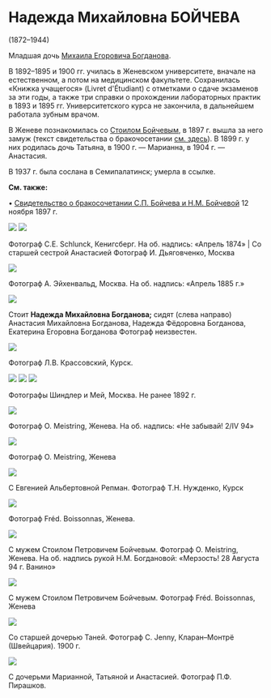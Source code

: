 # Надежда Михайловна БОЙЧЕВА
(1872–1944)

Младшая дочь [Михаила Егоровича Богданова](MEB.md).

В 1892–1895 и 1900 гг. училась в Женевском университете, вначале на естественном, а потом на медицинском факультете. Сохранилась «Книжка учащегося» (Livret d'Étudiant) с отметками о сдаче экзаменов за эти годы, а также три справки о прохождении лабораторных практик в 1893 и 1895 гг. Университетского курса не закончила, в дальнейшем работала зубным врачом.

В Женеве познакомилась со [Стоилом Бойчевым](SPB.md), в 1897 г. вышла за него замуж (текст свидетельства о бракочосетании [см. здесь](../docs/doc-1897-11-29.md)). В 1899 г. у них родилась дочь Татьяна, в 1900 г. — Марианна, в 1904 г. — Анастасия.

В 1937 г. была сослана в Семипалатинск; умерла в ссылке.

**См. также:**

• [Свидетельство о бракосочетании С.П. Бойчева и Н.М. Бойчевой](../docs/doc-1897-11-29.md) 12 ноября 1897 г.

![](../Album/img/27-2.jpg) ![](../Album/img/39-1.jpg)

Фотограф C.E. Schlunck, Кенигсберг.
На об. надпись: «Апрель 1874» | Со старшей сестрой Анастасией
Фотограф И. Дьяговченко, Москва

![](../Album/img/27-3.jpg)

Фотограф А. Эйхенвальд, Москва.
На об. надпись: «Апрель 1885 г.»

![](img/AMB_NMB_NFB_EEB.jpg)

Стоит **Надежда Михайловна Богданова;** сидят (слева направо) Анастасия Михайловна Богданова, Надежда Фёдоровна Богданова, Екатерина Егоровна Богданова
Фотограф неизвестен.

![](../Album/img/39-3.jpg)

Фотограф Л.В. Крассовский, Курск.

![](../Album/img/20-4.jpg) ![](../Album/img/26-1.jpg) ![](../Album/img/27-4.jpg)

Фотографы Шиндлер и Мей, Москва.
Не ранее 1892 г.

![](../Album/img/21-1.jpg)

Фотограф O. Meistring, Женева.
На об. надпись: «Не забывай! 2/IV 94»

![](img/NMB-Meistring1894.jpg)

Фотограф O. Meistring, Женева

![](../Album/img/21-4.jpg)

С Евгенией Альбертовной Репман.
Фотограф Т.Н. Нужденко, Курск

![](../Album/img/32-2.jpg)

Фотограф Fréd. Boissonnas, Женева.

![](../Album/img/32-3.jpg)

С мужем Стоилом Петровичем Бойчевым.
Фотограф O. Meistring, Женева.
На об. надпись рукой Н.М. Богдановой: «Мерзость! 28 Августа 94 г. Ванино»

![](../Album/img/44.jpg)

С мужем Стоилом Петровичем Бойчевым. 
Фотограф Fréd. Boissonnas, Женева

![](img/NMB_TSB.jpg)

Со старшей дочерью Таней.
Фотограф C. Jenny, Кларан–Монтрё (Швейцария). 1900 г.

![](img/piraskov.jpg)

С дочерьми Марианной, Татьяной и Анастасией.
Фотограф П.Ф. Пирашков.